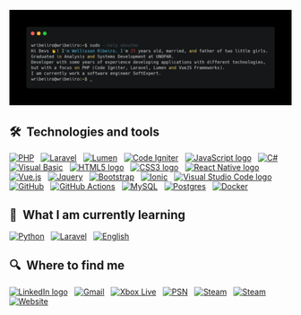 ![terminal](https://github.com/wribeiiro/wribeiiro/blob/master/terminal.png)

## 🛠  Technologies and tools

<a name="learning-now"></a>

[<img alt="PHP" src="https://img.shields.io/badge/PHP-%23777BB4.svg?logo=php&logoColor=white" height="25"/>][tech_tools_anchor]
&nbsp;
[<img alt="Laravel" src="https://img.shields.io/badge/Laravel-%23FF2D20.svg?&logo=laravel&logoColor=white" height="25"/>][tech_tools_anchor]
&nbsp;
[<img alt="Lumen" src="https://img.shields.io/badge/Lumen-%23FF2D20.svg?&logo=laravel&logoColor=white" height="25"/>][tech_tools_anchor]
&nbsp;
[<img alt="Code Igniter" src="https://img.shields.io/badge/Code Igniter-EF4223?logo=codeigniter&logoColor=white" height="25"/>][tech_tools_anchor]
&nbsp;
[<img src="https://img.shields.io/badge/JavaScript-282C34?logo=Javascript&logoColor=F7DF1E" alt="JavaScript logo" title="JavaScript" height="25" />][tech_tools_anchor]
&nbsp;
[<img src="https://img.shields.io/badge/C%23-239120?logo=c-sharp&logoColor=white" alt="C#" title="C#" height="25" />][tech_tools_anchor]
&nbsp;
[<img src="https://img.shields.io/badge/Visual Basic-5C2D91?logo=visual%20studio&logoColor=white" alt="Visual Basic" title="Visual Basic" height="25" />][tech_tools_anchor]
&nbsp;
[<img src="https://img.shields.io/badge/HTML5-282C34?logo=html5&logoColor=E34F26" alt="HTML5 logo" title="HTML5" height="25" />][tech_tools_anchor]
&nbsp;
[<img src="https://img.shields.io/badge/CSS3-282C34?logo=css3&logoColor=1572B6" alt="CSS3 logo" title="CSS3" height="25" />][tech_tools_anchor]
&nbsp;
[<img src="https://img.shields.io/badge/React-282C34?logo=react&logoColor=61DAFB" alt="React Native logo" title="React Native" height="25" />][tech_tools_anchor]
&nbsp;
[<img alt="Vue.js" src="https://img.shields.io/badge/Vue.js-35495E?logo=vue.js&logoColor=4FC08D" height="25" />][tech_tools_anchor]
&nbsp;
[<img alt="Jquery" src="https://img.shields.io/badge/jQuery-0769AD?logo=jquery&logoColor=white" height="25"/>][tech_tools_anchor]
&nbsp;
[<img alt="Bootstrap" src="https://img.shields.io/badge/Bootstrap-%23563D7C.svg?logo=bootstrap&logoColor=white" height="25"/>][tech_tools_anchor]
&nbsp;
[<img alt="Ionic" src="https://img.shields.io/badge/Ionic-3880FF?logo=ionic&logoColor=white" height="25"/>][tech_tools_anchor]
&nbsp;
[<img src="https://img.shields.io/badge/VS%20Code-282C34?logo=visual-studio-code&logoColor=007ACC" alt="Visual Studio Code logo" title="Visual Studio Code" height="25" />][tech_tools_anchor]
&nbsp;
[<img alt="GitHub" src="https://img.shields.io/badge/Github-%23121011.svg?logo=github&logoColor=white" height="25"/>][tech_tools_anchor]
&nbsp;
[<img alt="GitHub Actions" src="https://img.shields.io/badge/Github Actions-%232671E5.svg?logo=githubactions&logoColor=white" height="25"/>][tech_tools_anchor]
&nbsp;
[<img alt="MySQL" src="https://img.shields.io/badge/MySQL-00000F?logo=mysql&logoColor=white" height="25"/>][tech_tools_anchor]
&nbsp;
[<img alt="Postgres" src ="https://img.shields.io/badge/Postgres-%23316192.svg?logo=postgresql&logoColor=white" height="25"/>][tech_tools_anchor]
&nbsp;
[<img alt="Docker" src="https://img.shields.io/badge/Docker-%230db7ed.svg?logo=docker&logoColor=white" height="25"/>][tech_tools_anchor]
&nbsp;

<a name="learning-next"></a>

## 📖  What I am currently learning

[<img alt="Python" src="https://img.shields.io/badge/Python-%2314354C.svg?&logo=python&logoColor=white" height="25"/>][tech_tools_anchor]
&nbsp;
[<img alt="Laravel" src="https://img.shields.io/badge/Laravel-%23FF2D20.svg?&logo=laravel&logoColor=white" height="25"/>][tech_tools_anchor]
&nbsp;
[<img alt="English" src="https://img.shields.io/badge/-English-blueviolet" height="25"/>][tech_tools_anchor]
&nbsp;


## 🔍  Where to find me

[<img src="https://img.shields.io/badge/LinkedIn-282C34?logo=linkedin&logoColor=0077B5" alt="LinkedIn logo" title="LinkedIn" height="25" />](https://www.linkedin.com/in/wellisson-ribeiro)
&nbsp;
[<img src="https://img.shields.io/badge/Gmail-D14836?logo=gmail&logoColor=white" alt="Gmail" title="Gmail" height="25" />](mailto:welleh10@gmail.com)
&nbsp;
[<img src="https://img.shields.io/badge/Xbox-107C10?logo=xbox&logoColor=white" alt="Xbox Live" title="Xbox Live" height="25" />](Wbrucewayne)
&nbsp;
[<img src="https://img.shields.io/badge/PlayStation-003791?logo=Playstation&logoColor=white" alt="PSN" title="PSN" height="25" />](https://psnprofiles.com/wriibeiro)
&nbsp;
[<img src="https://img.shields.io/badge/Steam-000000?logo=steam&logoColor=white" alt="Steam" title="Steam" height="25" />](https://steamcommunity.com/id/bruuuuuce/)
&nbsp;
[<img src="https://img.shields.io/badge/Counter_Strike-000000?logo=counter-strike&logoColor=white" alt="Steam" title="Steam" height="25" />](https://csgo-stats.com/player/bruuuuuce)
&nbsp;
[<img src="https://img.shields.io/badge/Personal Website-21759B?logo=wordpress&logoColor=white" alt="Website" title="Website" height="25" />](https://www.wribeiiro.com/)


[tech_tools_anchor]: #bonjour--
[learning_now_anchor]: #learning-now
[learning_next_anchor]: #learning-next
